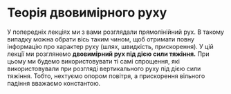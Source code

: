 # Теорiя двовимiрного руху

<span class="p4">У попереднiх лекцiях ми з вами розглядали прямолiнiйний рух. В такому випадку можна обрати вiсь таким чином, щоб отримати повну iнформацiю про характер руху (шлях, швидкiсть, прискорення). У цiй лекцiї ми розглянемо <b>двовимiрний рух пiд дiєю сили тяжiння.</b> При цьому ми будемо використовувати тi самi спрощення, якi використовували при розглядi вертикального руху пiд дiєю сили тяжiння. Тобто, нехтуємо опором повiтря, а прискорення вiльного падiння вважаємо константою.</span>
